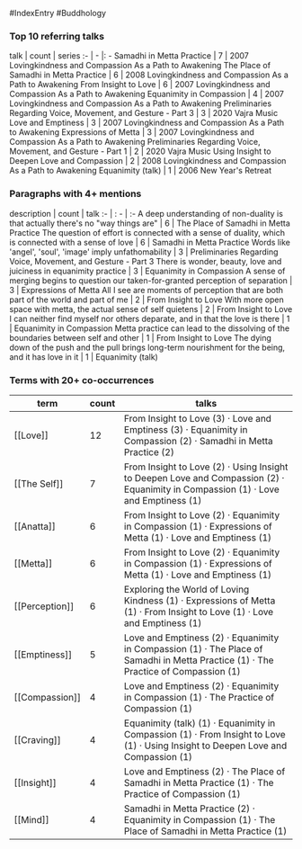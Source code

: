 #IndexEntry #Buddhology

### Top 10 referring talks
talk | count | series
:- | - |: -
<a data-href="Samadhi in Metta Practice" class="internal-link">Samadhi in Metta Practice</a> | 7 | <a data-href="2007 Lovingkindness and Compassion As a Path to Awakening" class="internal-link">2007 Lovingkindness and Compassion As a Path to Awakening</a>
<a data-href="The Place of Samadhi in Metta Practice" class="internal-link">The Place of Samadhi in Metta Practice</a> | 6 | <a data-href="2008 Lovingkindness and Compassion As a Path to Awakening" class="internal-link">2008 Lovingkindness and Compassion As a Path to Awakening</a>
<a data-href="From Insight to Love" class="internal-link">From Insight to Love</a> | 6 | <a data-href="2007 Lovingkindness and Compassion As a Path to Awakening" class="internal-link">2007 Lovingkindness and Compassion As a Path to Awakening</a>
<a data-href="Equanimity in Compassion" class="internal-link">Equanimity in Compassion</a> | 4 | <a data-href="2007 Lovingkindness and Compassion As a Path to Awakening" class="internal-link">2007 Lovingkindness and Compassion As a Path to Awakening</a>
<a data-href="Preliminaries Regarding Voice, Movement, and Gesture - Part 3" class="internal-link">Preliminaries Regarding Voice, Movement, and Gesture - Part 3</a> | 3 | <a data-href="2020 Vajra Music" class="internal-link">2020 Vajra Music</a>
<a data-href="Love and Emptiness" class="internal-link">Love and Emptiness</a> | 3 | <a data-href="2007 Lovingkindness and Compassion As a Path to Awakening" class="internal-link">2007 Lovingkindness and Compassion As a Path to Awakening</a>
<a data-href="Expressions of Metta" class="internal-link">Expressions of Metta</a> | 3 | <a data-href="2007 Lovingkindness and Compassion As a Path to Awakening" class="internal-link">2007 Lovingkindness and Compassion As a Path to Awakening</a>
<a data-href="Preliminaries Regarding Voice, Movement, and Gesture - Part 1" class="internal-link">Preliminaries Regarding Voice, Movement, and Gesture - Part 1</a> | 2 | <a data-href="2020 Vajra Music" class="internal-link">2020 Vajra Music</a>
<a data-href="Using Insight to Deepen Love and Compassion" class="internal-link">Using Insight to Deepen Love and Compassion</a> | 2 | <a data-href="2008 Lovingkindness and Compassion As a Path to Awakening" class="internal-link">2008 Lovingkindness and Compassion As a Path to Awakening</a>
<a data-href="Equanimity (talk)" class="internal-link">Equanimity (talk)</a> | 1 | <a data-href="2006 New Year's Retreat" class="internal-link">2006 New Year&#x27;s Retreat</a>

### Paragraphs with 4+ mentions
description | count | talk
:- | : - | :-
<a aria-label-position="top" aria-label="The Place of Samadhi in Metta Practice > A deep understanding of non-duality is that actually theres no way things are" data-href="The Place of Samadhi in Metta Practice#A deep understanding of non-duality is that actually there's no way things are" class="internal-link">A deep understanding of non-duality is that actually there&#x27;s no &quot;way things are&quot;</a> | 6 | <a data-href="The Place of Samadhi in Metta Practice" class="internal-link">The Place of Samadhi in Metta Practice</a>
<a aria-label-position="top" aria-label="Samadhi in Metta Practice > The question of effort is connected with a sense of duality which is connected with a sense of love" data-href="Samadhi in Metta Practice#The question of effort is connected with a sense of duality which is connected with a sense of love" class="internal-link">The question of effort is connected with a sense of duality, which is connected with a sense of love</a> | 6 | <a data-href="Samadhi in Metta Practice" class="internal-link">Samadhi in Metta Practice</a>
<a aria-label-position="top" aria-label="Preliminaries Regarding Voice, Movement, and Gesture - Part 3 > Words like angel soul image imply unfathomability" data-href="Preliminaries Regarding Voice, Movement, and Gesture - Part 3#Words like 'angel' 'soul' 'image' imply unfathomability" class="internal-link">Words like &#x27;angel&#x27;, &#x27;soul&#x27;, &#x27;image&#x27; imply unfathomability</a> | 3 | <a data-href="Preliminaries Regarding Voice, Movement, and Gesture - Part 3" class="internal-link">Preliminaries Regarding Voice, Movement, and Gesture - Part 3</a>
<a aria-label-position="top" aria-label="Equanimity in Compassion > There is wonder beauty love and juiciness in equanimity practice" data-href="Equanimity in Compassion#There is wonder beauty love and juiciness in equanimity practice" class="internal-link">There is wonder, beauty, love and juiciness in equanimity practice</a> | 3 | <a data-href="Equanimity in Compassion" class="internal-link">Equanimity in Compassion</a>
<a aria-label-position="top" aria-label="Expressions of Metta > A sense of merging begins to question our taken-for-granted perception of separation" data-href="Expressions of Metta#A sense of merging begins to question our taken-for-granted perception of separation" class="internal-link">A sense of merging begins to question our taken-for-granted perception of separation</a> | 3 | <a data-href="Expressions of Metta" class="internal-link">Expressions of Metta</a>
<a aria-label-position="top" aria-label="From Insight to Love > All I see are moments of perception that are both part of the world and part of me" data-href="From Insight to Love#All I see are moments of perception that are both part of the world and part of me" class="internal-link">All I see are moments of perception that are both part of the world and part of me</a> | 2 | <a data-href="From Insight to Love" class="internal-link">From Insight to Love</a>
<a aria-label-position="top" aria-label="From Insight to Love > With more open space with metta the actual sense of self quietens" data-href="From Insight to Love#With more open space with metta the actual sense of self quietens" class="internal-link">With more open space with metta, the actual sense of self quietens</a> | 2 | <a data-href="From Insight to Love" class="internal-link">From Insight to Love</a>
<a aria-label-position="top" aria-label="Equanimity in Compassion > I can neither find myself nor others deparate and in that the love is there" data-href="Equanimity in Compassion#I can neither find myself nor others deparate and in that the love is there" class="internal-link">I can neither find myself nor others deparate, and in that the love is there</a> | 1 | <a data-href="Equanimity in Compassion" class="internal-link">Equanimity in Compassion</a>
<a aria-label-position="top" aria-label="From Insight to Love > Metta practice can lead to the dissolving of the boundaries between self and other" data-href="From Insight to Love#Metta practice can lead to the dissolving of the boundaries between self and other" class="internal-link">Metta practice can lead to the dissolving of the boundaries between self and other</a> | 1 | <a data-href="From Insight to Love" class="internal-link">From Insight to Love</a>
<a aria-label-position="top" aria-label="Equanimity (talk) > The dying down of the push and the pull brings long-term nourishment for the being and it has love in it" data-href="Equanimity (talk)#The dying down of the push and the pull brings long-term nourishment for the being and it has love in it" class="internal-link">The dying down of the push and the pull brings long-term nourishment for the being, and it has love in it</a> | 1 | <a data-href="Equanimity (talk)" class="internal-link">Equanimity (talk)</a>

### Terms with 20+ co-occurrences
term | count | talks
-|-|-
[[Love]] | 12 | <span class="counts"><a data-href="From Insight to Love" class="internal-link">From Insight to Love</a> (3) · <a data-href="Love and Emptiness" class="internal-link">Love and Emptiness</a> (3) · <a data-href="Equanimity in Compassion" class="internal-link">Equanimity in Compassion</a> (2) · <a data-href="Samadhi in Metta Practice" class="internal-link">Samadhi in Metta Practice</a> (2)</span> 
[[The Self]] | 7 | <span class="counts"><a data-href="From Insight to Love" class="internal-link">From Insight to Love</a> (2) · <a data-href="Using Insight to Deepen Love and Compassion" class="internal-link">Using Insight to Deepen Love and Compassion</a> (2) · <a data-href="Equanimity in Compassion" class="internal-link">Equanimity in Compassion</a> (1) · <a data-href="Love and Emptiness" class="internal-link">Love and Emptiness</a> (1)</span> 
[[Anatta]] | 6 | <span class="counts"><a data-href="From Insight to Love" class="internal-link">From Insight to Love</a> (2) · <a data-href="Equanimity in Compassion" class="internal-link">Equanimity in Compassion</a> (1) · <a data-href="Expressions of Metta" class="internal-link">Expressions of Metta</a> (1) · <a data-href="Love and Emptiness" class="internal-link">Love and Emptiness</a> (1)</span> 
[[Metta]] | 6 | <span class="counts"><a data-href="From Insight to Love" class="internal-link">From Insight to Love</a> (2) · <a data-href="Equanimity in Compassion" class="internal-link">Equanimity in Compassion</a> (1) · <a data-href="Expressions of Metta" class="internal-link">Expressions of Metta</a> (1) · <a data-href="Love and Emptiness" class="internal-link">Love and Emptiness</a> (1)</span> 
[[Perception]] | 6 | <span class="counts"><a data-href="Exploring the World of Loving Kindness" class="internal-link">Exploring the World of Loving Kindness</a> (1) · <a data-href="Expressions of Metta" class="internal-link">Expressions of Metta</a> (1) · <a data-href="From Insight to Love" class="internal-link">From Insight to Love</a> (1) · <a data-href="Love and Emptiness" class="internal-link">Love and Emptiness</a> (1)</span> 
[[Emptiness]] | 5 | <span class="counts"><a data-href="Love and Emptiness" class="internal-link">Love and Emptiness</a> (2) · <a data-href="Equanimity in Compassion" class="internal-link">Equanimity in Compassion</a> (1) · <a data-href="The Place of Samadhi in Metta Practice" class="internal-link">The Place of Samadhi in Metta Practice</a> (1) · <a data-href="The Practice of Compassion" class="internal-link">The Practice of Compassion</a> (1)</span> 
[[Compassion]] | 4 | <span class="counts"><a data-href="Love and Emptiness" class="internal-link">Love and Emptiness</a> (2) · <a data-href="Equanimity in Compassion" class="internal-link">Equanimity in Compassion</a> (1) · <a data-href="The Practice of Compassion" class="internal-link">The Practice of Compassion</a> (1)</span> 
[[Craving]] | 4 | <span class="counts"><a data-href="Equanimity (talk)" class="internal-link">Equanimity (talk)</a> (1) · <a data-href="Equanimity in Compassion" class="internal-link">Equanimity in Compassion</a> (1) · <a data-href="From Insight to Love" class="internal-link">From Insight to Love</a> (1) · <a data-href="Using Insight to Deepen Love and Compassion" class="internal-link">Using Insight to Deepen Love and Compassion</a> (1)</span> 
[[Insight]] | 4 | <span class="counts"><a data-href="Love and Emptiness" class="internal-link">Love and Emptiness</a> (2) · <a data-href="The Place of Samadhi in Metta Practice" class="internal-link">The Place of Samadhi in Metta Practice</a> (1) · <a data-href="The Practice of Compassion" class="internal-link">The Practice of Compassion</a> (1)</span> 
[[Mind]] | 4 | <span class="counts"><a data-href="Samadhi in Metta Practice" class="internal-link">Samadhi in Metta Practice</a> (2) · <a data-href="Equanimity in Compassion" class="internal-link">Equanimity in Compassion</a> (1) · <a data-href="The Place of Samadhi in Metta Practice" class="internal-link">The Place of Samadhi in Metta Practice</a> (1)</span> 

